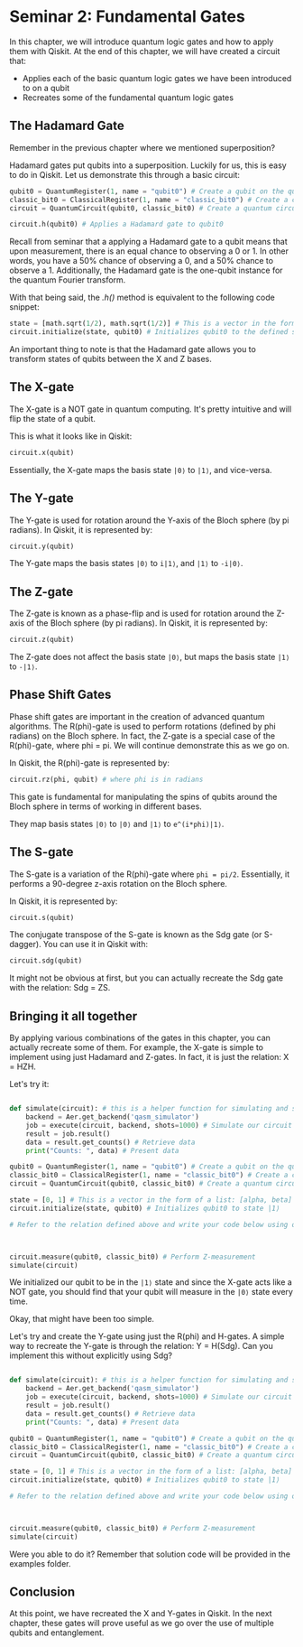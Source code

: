 # Seminar 2: Fundamental Gates

In this chapter, we will introduce quantum logic gates and how to apply them with Qiskit. At the end of this chapter, we will have created a circuit that:
- Applies each of the basic quantum logic gates we have been introduced to on a qubit
- Recreates some of the fundamental quantum logic gates

## The Hadamard Gate

Remember in the previous chapter where we mentioned superposition? 

Hadamard gates put qubits into a superposition. Luckily for us, this is easy to do in Qiskit. Let us demonstrate this through a basic circuit:

```python
qubit0 = QuantumRegister(1, name = "qubit0") # Create a qubit on the quantum register
classic_bit0 = ClassicalRegister(1, name = "classic_bit0") # Create a classic bit on the classical register
circuit = QuantumCircuit(qubit0, classic_bit0) # Create a quantum circuit from our qubit/bit

circuit.h(qubit0) # Applies a Hadamard gate to qubit0
```

Recall from seminar that a applying a Hadamard gate to a qubit means that upon measurement, there is an equal chance to observing a 0 or 1. In other words, you have a 50% chance of observing a 0, and a 50% chance to observe a 1. Additionally, the Hadamard gate is the one-qubit instance for the quantum Fourier transform.

With that being said, the *.h()* method is equivalent to the following code snippet:

```python
state = [math.sqrt(1/2), math.sqrt(1/2)] # This is a vector in the form of a list: [alpha, beta]
circuit.initialize(state, qubit0) # Initializes qubit0 to the defined state
```

An important thing to note is that the Hadamard gate allows you to transform states of qubits between the X and Z bases.

## The X-gate

The X-gate is a NOT gate in quantum computing. It's pretty intuitive and will flip the state of a qubit.

This is what it looks like in Qiskit:

```python
circuit.x(qubit)
```

Essentially, the X-gate maps the basis state `|0⟩` to `|1⟩`, and vice-versa.


## The Y-gate

The Y-gate is used for rotation around the Y-axis of the Bloch sphere (by pi radians). In Qiskit, it is represented by:

```python
circuit.y(qubit)
```

The Y-gate maps the basis states `|0⟩` to `i|1⟩`, and `|1⟩` to `-i|0⟩`.

## The Z-gate

The Z-gate is known as a phase-flip and is used for rotation around the Z-axis of the Bloch sphere (by pi radians). In Qiskit, it is represented by:

```python
circuit.z(qubit)
```

The Z-gate does not affect the basis state `|0⟩`, but maps the basis state `|1⟩` to `-|1⟩`.

## Phase Shift Gates

Phase shift gates are important in the creation of advanced quantum algorithms. The R(phi)-gate is used to perform rotations (defined by phi radians) on the Bloch sphere. In fact, the Z-gate is a special case of the R(phi)-gate, where phi = pi. We will continue demonstrate this as we go on.

In Qiskit, the R(phi)-gate is represented by:

```python
circuit.rz(phi, qubit) # where phi is in radians
```

This gate is fundamental for manipulating the spins of qubits around the Bloch sphere in terms of working in different bases.

They map basis states `|0⟩` to `|0⟩` and `|1⟩` to `e^(i*phi)|1⟩`.

## The S-gate

The S-gate is a variation of the R(phi)-gate where `phi = pi/2`. Essentially, it performs a 90-degree z-axis rotation on the Bloch sphere.

In Qiskit, it is represented by:

```python
circuit.s(qubit)
```

The conjugate transpose of the S-gate is known as the Sdg gate (or S-dagger). You can use it in Qiskit with:

```python
circuit.sdg(qubit)
```

It might not be obvious at first, but you can actually recreate the Sdg gate with the relation: Sdg = ZS. 

## Bringing it all together

By applying various combinations of the gates in this chapter, you can actually recreate some of them. For example, the X-gate is  simple to implement using just Hadamard and Z-gates. In fact, it is just the relation: X = HZH.

Let's try it:

```python

def simulate(circuit): # this is a helper function for simulating and spitting out counts
    backend = Aer.get_backend('qasm_simulator')
    job = execute(circuit, backend, shots=1000) # Simulate our circuit 1000 times
    result = job.result()
    data = result.get_counts() # Retrieve data
    print("Counts: ", data) # Present data

qubit0 = QuantumRegister(1, name = "qubit0") # Create a qubit on the quantum register
classic_bit0 = ClassicalRegister(1, name = "classic_bit0") # Create a classic bit on the classical register
circuit = QuantumCircuit(qubit0, classic_bit0) # Create a quantum circuit from our qubit/bit

state = [0, 1] # This is a vector in the form of a list: [alpha, beta]
circuit.initialize(state, qubit0) # Initializes qubit0 to state |1⟩

# Refer to the relation defined above and write your code below using only Hadamard and Z-gates. 



circuit.measure(qubit0, classic_bit0) # Perform Z-measurement
simulate(circuit)
```

We initialized our qubit to be in the `|1⟩` state and since the X-gate acts like a NOT gate, you should find that your qubit will measure in the `|0⟩` state every time.

Okay, that might have been too simple. 

Let's try and create the Y-gate using just the R(phi) and H-gates. A simple way to recreate the Y-gate is through the relation: Y = H(Sdg). Can you implement this without explicitly using Sdg?

```python

def simulate(circuit): # this is a helper function for simulating and spitting out counts
    backend = Aer.get_backend('qasm_simulator')
    job = execute(circuit, backend, shots=1000) # Simulate our circuit 1000 times
    result = job.result()
    data = result.get_counts() # Retrieve data
    print("Counts: ", data) # Present data

qubit0 = QuantumRegister(1, name = "qubit0") # Create a qubit on the quantum register
classic_bit0 = ClassicalRegister(1, name = "classic_bit0") # Create a classic bit on the classical register
circuit = QuantumCircuit(qubit0, classic_bit0) # Create a quantum circuit from our qubit/bit

state = [0, 1] # This is a vector in the form of a list: [alpha, beta]
circuit.initialize(state, qubit0) # Initializes qubit0 to state |1⟩

# Refer to the relation defined above and write your code below using only R(phi) and H-gates. 



circuit.measure(qubit0, classic_bit0) # Perform Z-measurement
simulate(circuit)
```

Were you able to do it? Remember that solution code will be provided in the examples folder.

## Conclusion

At this point, we have recreated the X and Y-gates in Qiskit. In the next chapter, these gates will prove useful as we go over the use of multiple qubits and entanglement.




























